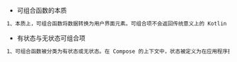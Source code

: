 - 可组合函数的本质

```tex
1、本质上，可组合函数将数据转换为用户界面元素。可组合项不会返回传统意义上的 Kotlin 函数的值，而是将用户界面元素发送到 Compose 运行时系统进行渲染。
```

- 有状态与无状态可组合项

```tex
1、可组合函数被分类为有状态或无状态。在 Compose 的上下文中，状态被定义为在应用程序执行期间可以更改的任何值。例如，滑块位置值、输入到文本字段中的字符串或复选框的当前设置都是状态的形式。
```

